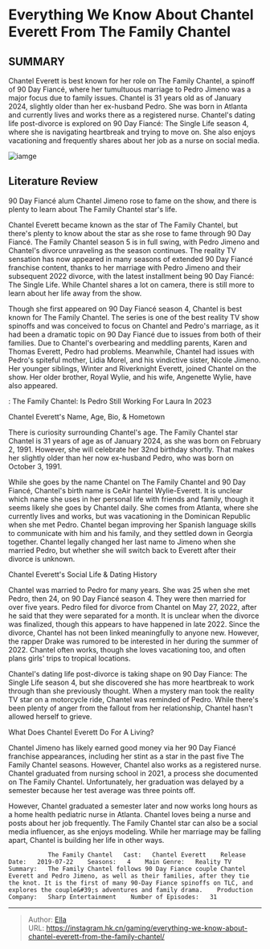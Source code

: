 # Everything We Know About Chantel Everett From The Family Chantel


## SUMMARY 



  Chantel Everett is best known for her role on The Family Chantel, a spinoff of 90 Day Fiancé, where her tumultuous marriage to Pedro Jimeno was a major focus due to family issues.   Chantel is 31 years old as of January 2024, slightly older than her ex-husband Pedro. She was born in Atlanta and currently lives and works there as a registered nurse.   Chantel&#39;s dating life post-divorce is explored on 90 Day Fiancé: The Single Life season 4, where she is navigating heartbreak and trying to move on. She also enjoys vacationing and frequently shares about her job as a nurse on social media.  

![iamge](https://static1.srcdn.com/wordpress/wp-content/uploads/2022/05/1-22.jpg)

## Literature Review

90 Day Fiancé alum Chantel Jimeno rose to fame on the show, and there is plenty to learn about The Family Chantel star&#39;s life.




Chantel Everett became known as the star of The Family Chantel, but there&#39;s plenty to know about the star as she rose to fame through 90 Day Fiancé. The Family Chantel season 5 is in full swing, with Pedro Jimeno and Chantel&#39;s divorce unraveling as the season continues. The reality TV sensation has now appeared in many seasons of extended 90 Day Fiancé franchise content, thanks to her marriage with Pedro Jimeno and their subsequent 2022 divorce, with the latest installment being 90 Day Fiancé: The Single Life. While Chantel shares a lot on camera, there is still more to learn about her life away from the show.




Though she first appeared on 90 Day Fiancé season 4, Chantel is best known for The Family Chantel. The series is one of the best reality TV show spinoffs and was conceived to focus on Chantel and Pedro&#39;s marriage, as it had been a dramatic topic on 90 Day Fiancé due to issues from both of their families. Due to Chantel&#39;s overbearing and meddling parents, Karen and Thomas Everett, Pedro had problems. Meanwhile, Chantel had issues with Pedro&#39;s spiteful mother, Lidia Morel, and his vindictive sister, Nicole Jimeno. Her younger siblings, Winter and Riverknight Everett, joined Chantel on the show. Her older brother, Royal Wylie, and his wife, Angenette Wylie, have also appeared.

 : The Family Chantel: Is Pedro Still Working For Laura In 2023


 Chantel Everett&#39;s Name, Age, Bio, &amp; Hometown 
         




There is curiosity surrounding Chantel&#39;s age. The Family Chantel star Chantel is 31 years of age as of January 2024, as she was born on February 2, 1991. However, she will celebrate her 32nd birthday shortly. That makes her slightly older than her now ex-husband Pedro, who was born on October 3, 1991.

While she goes by the name Chantel on The Family Chantel and 90 Day Fiancé, Chantel&#39;s birth name is CeAir hantel Wylie-Everett. It is unclear which name she uses in her personal life with friends and family, though it seems likely she goes by Chantel daily. She comes from Atlanta, where she currently lives and works, but was vacationing in the Dominican Republic when she met Pedro. Chantel began improving her Spanish language skills to communicate with him and his family, and they settled down in Georgia together. Chantel legally changed her last name to Jimeno when she married Pedro, but whether she will switch back to Everett after their divorce is unknown.



 Chantel Everett&#39;s Social Life &amp; Dating History 
         




Chantel was married to Pedro for many years. She was 25 when she met Pedro, then 24, on 90 Day Fiancé season 4. They were then married for over five years. Pedro filed for divorce from Chantel on May 27, 2022, after he said that they were separated for a month. It is unclear when the divorce was finalized, though this appears to have happened in late 2022. Since the divorce, Chantel has not been linked meaningfully to anyone new. However, the rapper Drake was rumored to be interested in her during the summer of 2022. Chantel often works, though she loves vacationing too, and often plans girls&#39; trips to tropical locations.

Chantel&#39;s dating life post-divorce is taking shape on 90 Day Fiance: The Single Life season 4, but she discovered she has more heartbreak to work through than she previously thought. When a mystery man took the reality TV star on a motorcycle ride, Chantel was reminded of Pedro. While there&#39;s been plenty of anger from the fallout from her relationship, Chantel hasn&#39;t allowed herself to grieve.






 What Does Chantel Everett Do For A Living? 
         

Chantel Jimeno has likely earned good money via her 90 Day Fiancé franchise appearances, including her stint as a star in the past five The Family Chantel seasons. However, Chantel also works as a registered nurse. Chantel graduated from nursing school in 2021, a process she documented on The Family Chantel. Unfortunately, her graduation was delayed by a semester because her test average was three points off.

However, Chantel graduated a semester later and now works long hours as a home health pediatric nurse in Atlanta. Chantel loves being a nurse and posts about her job frequently. The Family Chantel star can also be a social media influencer, as she enjoys modeling. While her marriage may be falling apart, Chantel is building her life in other ways.




               The Family Chantel   Cast:   Chantel Everett    Release Date:   2019-07-22    Seasons:   4    Main Genre:   Reality TV    Summary:   The Family Chantel follows 90 Day Fiance couple Chantel Everett and Pedro Jimeno, as well as their families, after they tie the knot. It is the first of many 90-Day Fiance spinoffs on TLC, and explores the couple&#39;s adventures and family drama.    Production Company:   Sharp Entertainment    Number of Episodes:   31      

---

> Author: [Ella](https://instagram.hk.cn/)  
> URL: https://instagram.hk.cn/gaming/everything-we-know-about-chantel-everett-from-the-family-chantel/  

